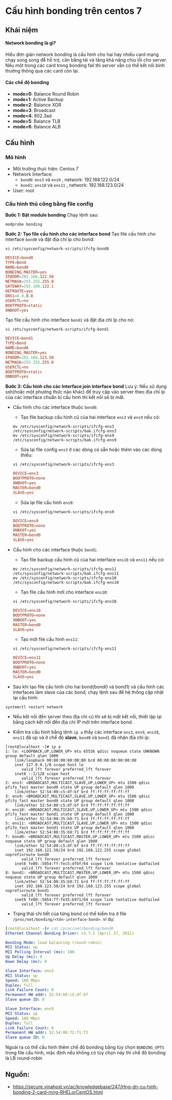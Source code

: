 # Cấu hình bonding trên centos 7

## Khái niệm
#### Network bonding là gì? 
Hiểu đơn giản network bonding là cấu hình cho hai hay nhiều card mạng chạy song song để hỗ trợ, cân bằng tải và tăng khả năng chịu lỗi cho server. Nếu một trong các card trong bonding fail thì server vẫn có thể kết nối bình thường thông qua các card còn lại.


#### Các chế độ bonding
- **mode=0**: Balance Round Robin 
- **mode=1**: Active Backup
- **mode=2**: Balance XOR
- **mode=3**: Broadcast
- **mode=4**: 802.3ad
- **mode=5**: Balance TLB
- **mode=6**: Balance ALB


## Cấu hình

### Mô hình
- Môi trường thực hiện: Centos 7
- Network Interface:
  - `bond0`: `ens3` và `ens9` , network: 192.168.122.0/24
  - `bond1`: `ens10` và `ens11` , network: 192.168.123.0/24
- User: root
### Cấu hình thủ công bằng file config
**Bước 1: Bật module bonding**
Chạy lệnh sau:
```
modprobe bonding
```
**Bước 2: Tạo file cấu hình cho các interface bond**
Tạo file cấu hình cho interface `bond0` và đặt địa chỉ ip cho bond:
```
vi /etc/sysconfig/network-scripts/ifcfg-bond0
```
```conf
DEVICE=bond0
TYPE=Bond
NAME=bond0
BONDING_MASTER=yes
IPADDR=192.168.122.50
NETMASK=255.255.255.0
GATEWAY=192.168.122.1
DEFROUTE=yes
DNS1=8.8.8.8
USERCTL=no
BOOTPROTO=static
ONBOOT=yes
```
Tạo file cấu hình cho interface `bond1` và đặt địa chỉ Ip cho nó:
```
vi /etc/sysconfig/network-scripts/ifcfg-bond1
```
```conf
DEVICE=bond1
TYPE=Bond
NAME=bond0
BONDING_MASTER=yes
IPADDR=192.168.123.50
NETMASK=255.255.255.0
USERCTL=no
BOOTPROTO=static
ONBOOT=yes
```
**Bước 3: Cấu hình cho các Interface join interface bond**
Lưu ý: Nếu sử dụng ssh(hoặc một phương thức nào khác) để truy cập vào server theo địa chỉ ip của các interface chuẩn bị cấu hình thì kết nối sẽ bị mất.

- Cấu hình cho các interface thuộc `bond0`:
  - Tạo file backup cấu hình cũ của hai interface `ens3` và `ens9` nếu có:
  ```
  mv /etc/sysconfig/network-scripts/ifcfg-ens3 /etc/sysconfig/network-scripts/bak.ifcfg-ens3
  mv /etc/sysconfig/network-scripts/ifcfg-ens9 /etc/sysconfig/network-scripts/bak.ifcfg-ens9
  ```
  - Sửa lại file config `ens3` ở các dòng có sẵn hoặc thêm vào các dòng thiếu:
  ```
  vi /etc/sysconfig/network-scripts/ifcfg-ens3
  ```
  ```conf
  DEVICE=ens3
  BOOTPROTO=none
  ONBOOT=yes
  MASTER=bond0
  SLAVE=yes
  ```
  - Sửa lại file cấu hình `ens9`:
  ```
  vi /etc/sysconfig/network-scripts/ifcfg-ens9
  ```
  ```conf
  DEVICE=ens9
  BOOTPROTO=none
  ONBOOT=yes
  MASTER=bond0
  SLAVE=yes
  ```
- Cấu hình cho các interface thuộc `bond1`:
  - Tạo file backup cấu hình cũ của hai interface `ens10` và `ens11` nếu có:
  ```
  mv /etc/sysconfig/network-scripts/ifcfg-ens11 /etc/sysconfig/network-scripts/bak.ifcfg-ens11
  mv /etc/sysconfig/network-scripts/ifcfg-ens10 /etc/sysconfig/network-scripts/bak.ifcfg-ens10
  ```
  - Tạo file cấu hình mới cho interface `ens10`:
  ```
  vi /etc/sysconfig/network-scripts/ifcfg-ens10
  ```
  ```conf
  DEVICE=ens10
  BOOTPROTO=none
  ONBOOT=yes
  MASTER=bond0
  SLAVE=yes
  ```
  - Tạo mới file cấu hình `ens11`:
  ```
  vi /etc/sysconfig/network-scripts/ifcfg-ens11
  ```
  ```conf
  DEVICE=ens11
  BOOTPROTO=none
  ONBOOT=yes
  MASTER=bond0
  SLAVE=yes
  ```

- Sau khi tạo file cấu hình cho hai bond(bond0 và bond1) và cấu hình các interfaces làm slave của các bond, chạy lệnh sau để hệ thống cập nhật lại cấu hình:
```
systemctl restart network
```

- Nếu kết nối đến server theo địa chỉ cũ thì sẽ bị mất kết nối, thiết lập lại bằng cách kết nối đến địa chỉ IP mới trên interface bond.

- Kiểm tra cấu hình bằng lệnh `ip a` thấy các interface `ens3`, `ens9`, `ens10`, `ens11` đã up và ở chế độ **slave**, `bond0` và `bond1` đã nhận địa chỉ ip:
```
[root@localhost ~]# ip a
1: lo: <LOOPBACK,UP,LOWER_UP> mtu 65536 qdisc noqueue state UNKNOWN group default qlen 1000
    link/loopback 00:00:00:00:00:00 brd 00:00:00:00:00:00
    inet 127.0.0.1/8 scope host lo
       valid_lft forever preferred_lft forever
    inet6 ::1/128 scope host 
       valid_lft forever preferred_lft forever
2: ens3: <BROADCAST,MULTICAST,SLAVE,UP,LOWER_UP> mtu 1500 qdisc pfifo_fast master bond0 state UP group default qlen 1000
    link/ether 52:54:00:c5:df:bf brd ff:ff:ff:ff:ff:ff
3: ens9: <BROADCAST,MULTICAST,SLAVE,UP,LOWER_UP> mtu 1500 qdisc pfifo_fast master bond0 state UP group default qlen 1000
    link/ether 52:54:00:c5:df:bf brd ff:ff:ff:ff:ff:ff
4: ens10: <BROADCAST,MULTICAST,SLAVE,UP,LOWER_UP> mtu 1500 qdisc pfifo_fast master bond1 state UP group default qlen 1000
    link/ether 52:54:00:35:b9:71 brd ff:ff:ff:ff:ff:ff
5: ens11: <BROADCAST,MULTICAST,SLAVE,UP,LOWER_UP> mtu 1500 qdisc pfifo_fast master bond1 state UP group default qlen 1000
    link/ether 52:54:00:35:b9:71 brd ff:ff:ff:ff:ff:ff
7: bond0: <BROADCAST,MULTICAST,MASTER,UP,LOWER_UP> mtu 1500 qdisc noqueue state UP group default qlen 1000
    link/ether 52:54:00:c5:df:bf brd ff:ff:ff:ff:ff:ff
    inet 192.168.122.50/24 brd 192.168.122.255 scope global noprefixroute bond0
       valid_lft forever preferred_lft forever
    inet6 fe80::5054:ff:fec5:dfbf/64 scope link tentative dadfailed 
       valid_lft forever preferred_lft forever
8: bond1: <BROADCAST,MULTICAST,MASTER,UP,LOWER_UP> mtu 1500 qdisc noqueue state UP group default qlen 1000
    link/ether 52:54:00:35:b9:71 brd ff:ff:ff:ff:ff:ff
    inet 192.168.123.50/24 brd 192.168.123.255 scope global noprefixroute bond1
       valid_lft forever preferred_lft forever
    inet6 fe80::5054:ff:fe35:b971/64 scope link tentative dadfailed 
       valid_lft forever preferred_lft forever
```
- Trạng thái chi tiết của từng bond có thể kiểm tra ở file `/proc/net/bonding/<tên-interface-bond>`. ví dụ:
```yml
[root@localhost ~]# cat /proc/net/bonding/bond0
Ethernet Channel Bonding Driver: v3.7.1 (April 27, 2011)

Bonding Mode: load balancing (round-robin)
MII Status: up
MII Polling Interval (ms): 100
Up Delay (ms): 0
Down Delay (ms): 0

Slave Interface: ens3
MII Status: up
Speed: 100 Mbps
Duplex: full
Link Failure Count: 0
Permanent HW addr: 52:54:00:c5:df:bf
Slave queue ID: 0

Slave Interface: ens9
MII Status: up
Speed: 100 Mbps
Duplex: full
Link Failure Count: 0
Permanent HW addr: 52:54:00:f2:f1:f3
Slave queue ID: 0
```

Ngoài ra có thể cấu hình thêm chế độ bonding bằng tùy chọn `BONDING_OPTS` trong file cấu hình, mặc định nếu không có tùy chọn này thì chế độ bonding là LB round-robin

## Nguồn:
- https://secure.vinahost.vn/ac/knowledgebase/247/Hng-dn-cu-hinh-bonding-2-card-mng-RHELorCentOS.html
